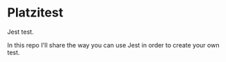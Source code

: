 # Platzitest
Jest test.

In this repo I'll share the way you can use Jest in order to create your own test.
